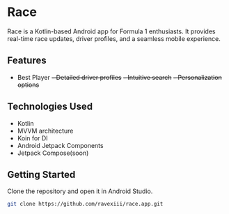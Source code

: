 # Race

Race is a Kotlin-based Android app for Formula 1 enthusiasts. It provides real-time race updates, driver profiles, and a seamless mobile experience.

## Features

- Best Player
~~- Detailed driver profiles~~
~~- Intuitive search~~
~~- Personalization options~~

## Technologies Used

- Kotlin
- MVVM architecture
- Koin for DI
- Android Jetpack Components
- Jetpack Compose(soon)

## Getting Started

Clone the repository and open it in Android Studio.

```bash
git clone https://github.com/ravexiii/race.app.git
